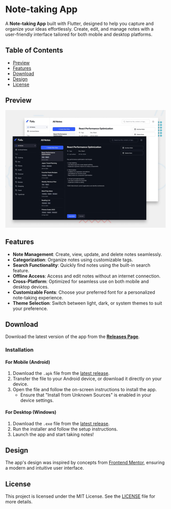 # Note-taking App

A **Note-taking App** built with Flutter, designed to help you capture and organize your ideas effortlessly. Create, edit, and manage notes with a user-friendly interface tailored for both mobile and desktop platforms.

## Table of Contents

- [Preview](#preview)
- [Features](#features)
- [Download](#download)
- [Design](#design)
- [License](#license)

## Preview

![Preview](assets/preview.jpg)

## Features

- **Note Management**: Create, view, update, and delete notes seamlessly.
- **Categorization**: Organize notes using customizable tags.
- **Search Functionality**: Quickly find notes using the built-in search feature.
- **Offline Access**: Access and edit notes without an internet connection.
- **Cross-Platform**: Optimized for seamless use on both mobile and desktop devices. 
- **Customizable Fonts**: Choose your preferred font for a personalized note-taking experience.  
- **Theme Selection**: Switch between light, dark, or system themes to suit your preference.  

## Download

Download the latest version of the app from the **[Releases Page](https://github.com/JER3MIAH/note_taking_app/releases)**.

### Installation

#### For Mobile (Android)

1. Download the `.apk` file from the [latest release](https://github.com/JER3MIAH/note_taking_app/releases).
2. Transfer the file to your Android device, or download it directly on your device.
3. Open the file and follow the on-screen instructions to install the app.
   - Ensure that "Install from Unknown Sources" is enabled in your device settings.

#### For Desktop (Windows)

1. Download the `.exe` file from the [latest release](https://github.com/JER3MIAH/note_taking_app/releases).
2. Run the installer and follow the setup instructions.
3. Launch the app and start taking notes!

## Design

The app's design was inspired by concepts from [Frontend Mentor](https://www.frontendmentor.io), ensuring a modern and intuitive user interface.

## License

This project is licensed under the MIT License. See the [LICENSE](LICENSE) file for more details.

